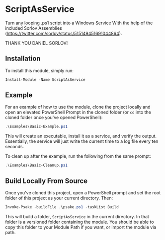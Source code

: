 # ScriptAsService
Turn any looping .ps1 script into a Windows Service With the help of the included Sorlov Assemblies (https://twitter.com/sorlov/status/515149451691044864).

THANK YOU DANIEL SORLOV!

## Installation 
To install this module, simply run:
```powershell
Install-Module -Name ScriptAsService
```

## Example
For an example of how to use the module, clone the project locally and open an elevated PowerShell Prompt in the cloned folder (or `cd` into the cloned folder once you've opened PowerShell):

```powershell
.\Examples\Basic-Example.ps1
```

This will create an executable, install it as a service, and verify the output.
Essentially, the service will just write the current time to a log file every ten seconds.

To clean up after the example, run the following from the same prompt:

```powershell
.\Examples\Basic-Cleanup.ps1
```

## Build Locally From Source
Once you've cloned this project, open a PowerShell prompt and set the root folder of this project as your current directory. Then:

```powershell
Invoke-Psake -buildFile .\psake.ps1 -taskList Build
```

This will build a folder, `ScriptAsService` in the current directory.
In that folder is a versioned folder containing the module.
You should be able to copy this folder to your Module Path if you want, or import the module via path.

